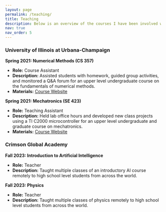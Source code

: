 ```yaml
---
layout: page
permalink: /teaching/
title: Teaching
description: Below is an overview of the courses I have been involved with teaching, spanning from the high school level to the graduate level.
nav: true
nav_order: 5
---
```


### University of Illinois at Urbana-Champaign

**Spring 2021: Numerical Methods (CS 357)**
*   **Role:** Course Assistant
*   **Description:** Assisted students with homework, guided group activities, and monitored a Q&A forum for an upper level undergraduate course on the fundamentals of numerical methods.
*   **Materials:** [Course Website](https://courses.grainger.illinois.edu/cs357/sp2021/)

**Spring 2021: Mechatronics (SE 423)**
*   **Role:** Teaching Assistant
*   **Description:** Held lab office hours and developed new class projects using a TI C2000 microcontroller for an upper level undergraduate and graduate course on mechatronics.
*   **Materials:** [Course Website](https://coecsl.ece.illinois.edu/se423/)



### Crimson Global Academy

**Fall 2023: Introduction to Artificial Intelligence**
*   **Role:** Teacher
*   **Description:** Taught multiple classes of an introductory AI course remotely to high school level students from across the world.

**Fall 2023: Physics**
*   **Role:** Teacher
*   **Description:** Taught multiple classes of physics remotely to high school level students from across the world.